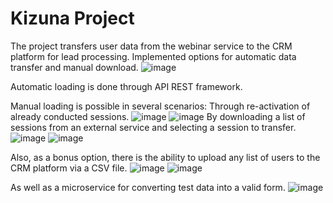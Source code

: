 # Kizuna Project

The project transfers user data from the webinar service to the CRM platform for lead processing. 
Implemented options for automatic data transfer and manual download.
![image](https://user-images.githubusercontent.com/93200081/227559959-9553a970-c9f6-4cdb-87a9-4e7329b9d157.png)

Automatic loading is done through API REST framework.

Manual loading is possible in several scenarios:
Through re-activation of already conducted sessions.
![image](https://user-images.githubusercontent.com/93200081/227561125-b548092a-5af6-4f53-830d-40a77a29ee34.png)
![image](https://user-images.githubusercontent.com/93200081/227561305-6aabfd4e-f7a9-4bce-a2f3-1935e968ca48.png)
By downloading a list of sessions from an external service and selecting a session to transfer.
![image](https://user-images.githubusercontent.com/93200081/227561608-4ef7aad7-6b5d-46d2-b35b-2477dd48608d.png)
![image](https://user-images.githubusercontent.com/93200081/227561816-d9244fdf-b7e3-45bb-b17e-5c2f5f647185.png)

Also, as a bonus option, there is the ability to upload any list of users to the CRM platform via a CSV file. 
![image](https://user-images.githubusercontent.com/93200081/227563355-4839e619-91b5-4a73-b330-11e8ca957891.png)
![image](https://user-images.githubusercontent.com/93200081/227563487-7fc5c14e-aa09-46cf-a9c1-1ae44f9036b1.png)


As well as a microservice for converting test data into a valid form.
![image](https://user-images.githubusercontent.com/93200081/227563571-66361104-ce5b-4e3e-adff-290427467463.png)

